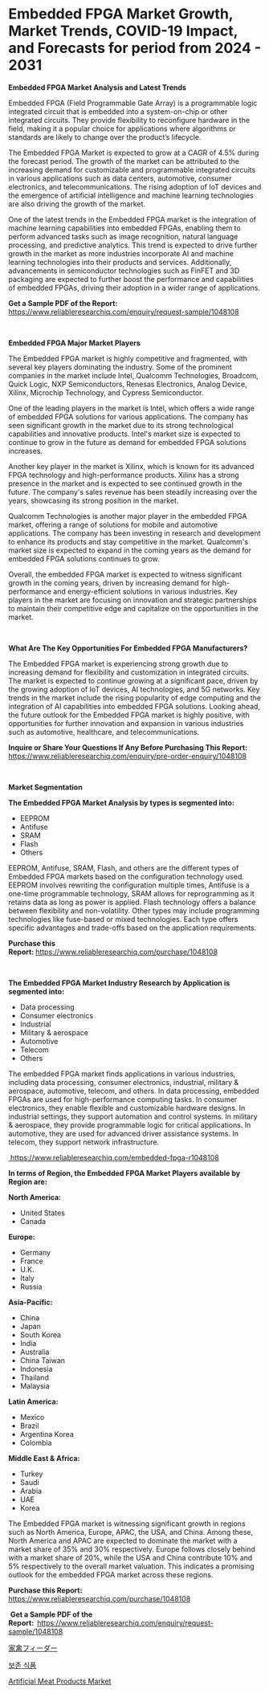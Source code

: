<p><h1>Embedded FPGA Market Growth, Market Trends, COVID-19 Impact, and Forecasts for period from 2024 - 2031</h1></p><p><strong>Embedded FPGA Market Analysis and Latest Trends</strong></p>
<p><p>Embedded FPGA (Field Programmable Gate Array) is a programmable logic integrated circuit that is embedded into a system-on-chip or other integrated circuits. They provide flexibility to reconfigure hardware in the field, making it a popular choice for applications where algorithms or standards are likely to change over the product’s lifecycle.</p><p>The Embedded FPGA Market is expected to grow at a CAGR of 4.5% during the forecast period. The growth of the market can be attributed to the increasing demand for customizable and programmable integrated circuits in various applications such as data centers, automotive, consumer electronics, and telecommunications. The rising adoption of IoT devices and the emergence of artificial intelligence and machine learning technologies are also driving the growth of the market.</p><p>One of the latest trends in the Embedded FPGA market is the integration of machine learning capabilities into embedded FPGAs, enabling them to perform advanced tasks such as image recognition, natural language processing, and predictive analytics. This trend is expected to drive further growth in the market as more industries incorporate AI and machine learning technologies into their products and services. Additionally, advancements in semiconductor technologies such as FinFET and 3D packaging are expected to further boost the performance and capabilities of embedded FPGAs, driving their adoption in a wider range of applications.</p></p>
<p><strong>Get a Sample PDF of the Report:&nbsp;</strong> <a href="https://www.reliableresearchiq.com/enquiry/request-sample/1048108">https://www.reliableresearchiq.com/enquiry/request-sample/1048108</a></p>
<p>&nbsp;</p>
<p><strong>Embedded FPGA Major Market Players</strong></p>
<p><p>The Embedded FPGA market is highly competitive and fragmented, with several key players dominating the industry. Some of the prominent companies in the market include Intel, Qualcomm Technologies, Broadcom, Quick Logic, NXP Semiconductors, Renesas Electronics, Analog Device, Xilinx, Microchip Technology, and Cypress Semiconductor.</p><p>One of the leading players in the market is Intel, which offers a wide range of embedded FPGA solutions for various applications. The company has seen significant growth in the market due to its strong technological capabilities and innovative products. Intel's market size is expected to continue to grow in the future as demand for embedded FPGA solutions increases.</p><p>Another key player in the market is Xilinx, which is known for its advanced FPGA technology and high-performance products. Xilinx has a strong presence in the market and is expected to see continued growth in the future. The company's sales revenue has been steadily increasing over the years, showcasing its strong position in the market.</p><p>Qualcomm Technologies is another major player in the embedded FPGA market, offering a range of solutions for mobile and automotive applications. The company has been investing in research and development to enhance its products and stay competitive in the market. Qualcomm's market size is expected to expand in the coming years as the demand for embedded FPGA solutions continues to grow.</p><p>Overall, the embedded FPGA market is expected to witness significant growth in the coming years, driven by increasing demand for high-performance and energy-efficient solutions in various industries. Key players in the market are focusing on innovation and strategic partnerships to maintain their competitive edge and capitalize on the opportunities in the market.</p></p>
<p>&nbsp;</p>
<p><strong>What Are The Key Opportunities For Embedded FPGA Manufacturers?</strong></p>
<p><p>The Embedded FPGA market is experiencing strong growth due to increasing demand for flexibility and customization in integrated circuits. The market is expected to continue growing at a significant pace, driven by the growing adoption of IoT devices, AI technologies, and 5G networks. Key trends in the market include the rising popularity of edge computing and the integration of AI capabilities into embedded FPGA solutions. Looking ahead, the future outlook for the Embedded FPGA market is highly positive, with opportunities for further innovation and expansion in various industries such as automotive, healthcare, and telecommunications.</p></p>
<p><strong>Inquire or Share Your Questions If Any Before Purchasing This Report:</strong> <a href="https://www.reliableresearchiq.com/enquiry/pre-order-enquiry/1048108">https://www.reliableresearchiq.com/enquiry/pre-order-enquiry/1048108</a></p>
<p>&nbsp;</p>
<p><strong>Market Segmentation</strong></p>
<p><strong>The Embedded FPGA Market Analysis by types is segmented into:</strong></p>
<p><ul><li>EEPROM</li><li>Antifuse</li><li>SRAM</li><li>Flash</li><li>Others</li></ul></p>
<p><p>EEPROM, Antifuse, SRAM, Flash, and others are the different types of Embedded FPGA markets based on the configuration technology used. EEPROM involves rewriting the configuration multiple times, Antifuse is a one-time programmable technology, SRAM allows for reprogramming as it retains data as long as power is applied. Flash technology offers a balance between flexibility and non-volatility. Other types may include programming technologies like fuse-based or mixed technologies. Each type offers specific advantages and trade-offs based on the application requirements.</p></p>
<p><strong>Purchase this Report:&nbsp;</strong><a href="https://www.reliableresearchiq.com/purchase/1048108">https://www.reliableresearchiq.com/purchase/1048108</a></p>
<p>&nbsp;</p>
<p><strong>The Embedded FPGA Market Industry Research by Application is segmented into:</strong></p>
<p><ul><li>Data processing</li><li>Consumer electronics</li><li>Industrial</li><li>Military & aerospace</li><li>Automotive</li><li>Telecom</li><li>Others</li></ul></p>
<p><p>The embedded FPGA market finds applications in various industries, including data processing, consumer electronics, industrial, military & aerospace, automotive, telecom, and others. In data processing, embedded FPGAs are used for high-performance computing tasks. In consumer electronics, they enable flexible and customizable hardware designs. In industrial settings, they support automation and control systems. In military & aerospace, they provide programmable logic for critical applications. In automotive, they are used for advanced driver assistance systems. In telecom, they support network infrastructure.</p></p>
<p><a href="https://www.reliableresearchiq.com/embedded-fpga-r1048108">&nbsp;https://www.reliableresearchiq.com/embedded-fpga-r1048108</a></p>
<p><strong>In terms of Region, the Embedded FPGA Market Players available by Region are:</strong></p>
<p>
    <p> <strong> North America: </strong>
        <ul>
            <li>United States</li>
            <li>Canada</li>
        </ul>
        </p> 
    <p> <strong> Europe: </strong>
        <ul>
            <li>Germany</li>
            <li>France</li>
            <li>U.K.</li>
            <li>Italy</li>
            <li>Russia</li>
        </ul>
        </p> 
    <p> <strong> Asia-Pacific: </strong>
        <ul>
            <li>China</li>
            <li>Japan</li>
            <li>South Korea</li>
            <li>India</li>
            <li>Australia</li>
            <li>China Taiwan</li>
            <li>Indonesia</li>
            <li>Thailand</li>
            <li>Malaysia</li>
        </ul>
        </p> 
    <p> <strong> Latin America: </strong>
        <ul>
            <li>Mexico</li>
            <li>Brazil</li>
            <li>Argentina Korea</li>
            <li>Colombia</li>
        </ul>
        </p> 
    <p> <strong> Middle East & Africa: </strong>
        <ul>
            <li>Turkey</li>
            <li>Saudi</li>
            <li>Arabia</li>
            <li>UAE</li>
            <li>Korea</li>
        </ul>
    </p>
    </p>
<p><p>The Embedded FPGA market is witnessing significant growth in regions such as North America, Europe, APAC, the USA, and China. Among these, North America and APAC are expected to dominate the market with a market share of 35% and 30% respectively. Europe follows closely behind with a market share of 20%, while the USA and China contribute 10% and 5% respectively to the overall market valuation. This indicates a promising outlook for the embedded FPGA market across these regions.</p></p>
<p><strong>Purchase this Report: </strong><a href="https://www.reliableresearchiq.com/purchase/1048108">https://www.reliableresearchiq.com/purchase/1048108</a></p>
<p>&nbsp;<strong>Get a Sample PDF of the Report:&nbsp;&nbsp;</strong><a href="https://www.reliableresearchiq.com/enquiry/request-sample/1048108">https://www.reliableresearchiq.com/enquiry/request-sample/1048108</a></p>
<p><strong></strong></p>
<p><p><a href="https://github.com/sghwr779811674/Market-Research-Report-List-3/blob/main/231488231469.md">家禽フィーダー</a></p><p><a href="https://github.com/vdhdwjyp90142/Market-Research-Report-List-3/blob/main/374270241059.md">보존 식품</a></p><p><a href="https://github.com/liliskanaya73/Market-Research-Report-List-1/blob/main/artificial-meat-products-market.md">Artificial Meat Products Market</a></p></p>